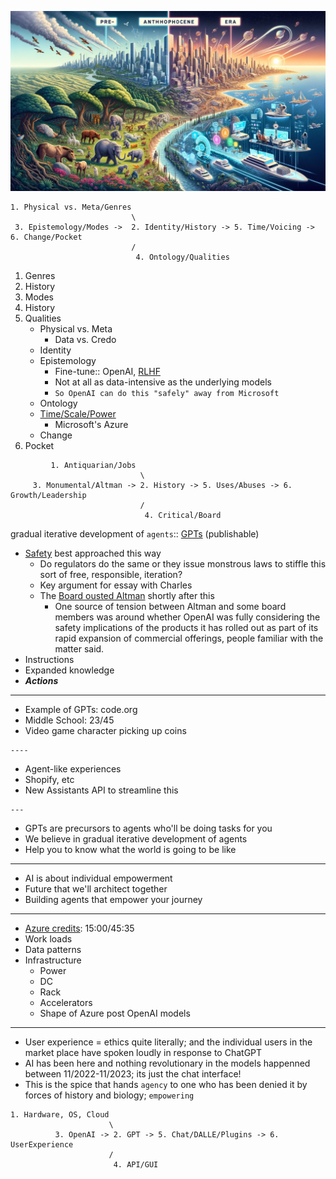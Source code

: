 ![](anthropocene.png)

```
1. Physical vs. Meta/Genres
                           \
 3. Epistemology/Modes ->  2. Identity/History -> 5. Time/Voicing -> 6. Change/Pocket
                           /
                            4. Ontology/Qualities
```

1. Genres
2. History
3. Modes
4. History
5. Qualities
   - Physical vs. Meta
     - Data vs. Credo
   - Identity
   - Epistemology
     - Fine-tune:: OpenAI, [RLHF](https://en.wikipedia.org/wiki/Reinforcement_learning_from_human_feedback)
     - Not at all as data-intensive as the underlying models
     - `So OpenAI can do this "safely" away from Microsoft`
   - Ontology
   - [Time](https://github.com/abikesa/openai/blob/main/anthropocene.png)[/](https://www.youtube.com/watch?v=tY6Y4YjinDg)[Scale](https://www.youtube.com/watch?v=L_Guz73e6fw)[/](https://www.youtube.com/watch?v=NjpNG0CJRMM)[Power](https://www.youtube.com/watch?v=U9mJuUkhUzk)
     - Microsoft's Azure
   - Change
6. Pocket
   
```
         1. Antiquarian/Jobs
                             \
     3. Monumental/Altman -> 2. History -> 5. Uses/Abuses -> 6. Growth/Leadership
                             /
                              4. Critical/Board
```
   
   gradual iterative development of `agents`:: [GPTs](https://www.youtube.com/watch?v=U9mJuUkhUzk) (publishable)
   - [Safety](https://www.youtube.com/watch?v=U9mJuUkhUzk) best approached this way
     - Do regulators do the same or they issue monstrous laws to stiffle this sort of free, responsible, iteration?
     - Key argument for essay with Charles
     - The [Board ousted Altman](https://www.wsj.com/tech/sam-altman-departs-open-ai-mira-murati-interim-ceo-41f6d51e) shortly after this
       - One source of tension between Altman and some board members was around whether OpenAI was fully considering the safety implications of the products it has rolled out as part of its rapid expansion of commercial offerings, people familiar with the matter said.
   - Instructions
   - Expanded knowledge
   - ***Actions***
  
   ---

   - Example of GPTs: code.org
   - Middle School: 23/45
   - Video game character picking up coins

    ----

   - Agent-like experiences
   - Shopify, etc
   - New Assistants API to streamline this

    ---

   - GPTs are precursors to agents who'll be doing tasks for you
   - We believe in gradual iterative development of agents
   - Help you to know what the world is going to be like
  
   ---

   - AI is about individual empowerment
   - Future that we'll architect together
   - Building agents that empower your journey

   ---

   - [Azure credits](https://www.youtube.com/watch?v=U9mJuUkhUzk): 15:00/45:35
   - Work loads
   - Data patterns
   - Infrastructure
     - Power
     - DC
     - Rack
     - Accelerators
     - Shape of Azure post OpenAI models
  
   ---

   - User experience = ethics quite literally; and the individual users in the market place have spoken loudly in response to ChatGPT
   - AI has been here and nothing revolutionary in the models happenned between 11/2022-11/2023; its just the chat interface!
   - This is the spice that hands `agency` to one who has been denied it by forces of history and biology; `empowering`

   
```
1. Hardware, OS, Cloud
                      \
          3. OpenAI -> 2. GPT -> 5. Chat/DALLE/Plugins -> 6. UserExperience
                      /
                       4. API/GUI
```
